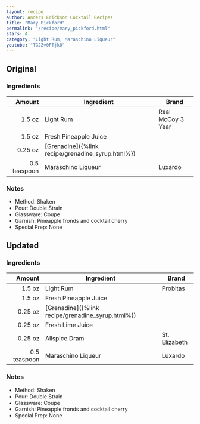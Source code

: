 ```yaml
---
layout: recipe
author: Anders Erickson Cocktail Recipes
title: "Mary Pickford"
permalink: "/recipe/mary_pickford.html"
stars: 4
category: "Light Rum, Maraschino Liqueur"
youtube: "TGJZv0FTjk8"
---
```


<div class="subrecipe" markdown="1">

## Original

### Ingredients

|  Amount  | Ingredient               | Brand          |
| -----------: | --------------------- | ----------------- |
|       1.5 oz | Light Rum             | Real McCoy 3 Year |
|       1.5 oz | Fresh Pineapple Juice |
|      0.25 oz | [Grenadine]({%link recipe/grenadine_syrup.html%})             |
| 0.5 teaspoon | Maraschino Liqueur    | Luxardo           |

### Notes

- Method: Shaken
- Pour: Double Strain
- Glassware: Coupe
- Garnish: Pineapple fronds and cocktail cherry
- Special Prep: None

</div>
<div class="subrecipe" markdown="1">

## Updated

### Ingredients

|  Amount  | Ingredient               | Brand          |
| -----------: | --------------------- | ------------- |
|       1.5 oz | Light Rum             | Probitas      |
|       1.5 oz | Fresh Pineapple Juice |
|      0.25 oz | [Grenadine]({%link recipe/grenadine_syrup.html%})             |
|      0.25 oz | Fresh Lime Juice      |
|      0.25 oz | Allspice Dram         | St. Elizabeth |
| 0.5 teaspoon | Maraschino Liqueur    | Luxardo       |

### Notes

- Method: Shaken
- Pour: Double Strain
- Glassware: Coupe
- Garnish: Pineapple fronds and cocktail cherry
- Special Prep: None

</div>
